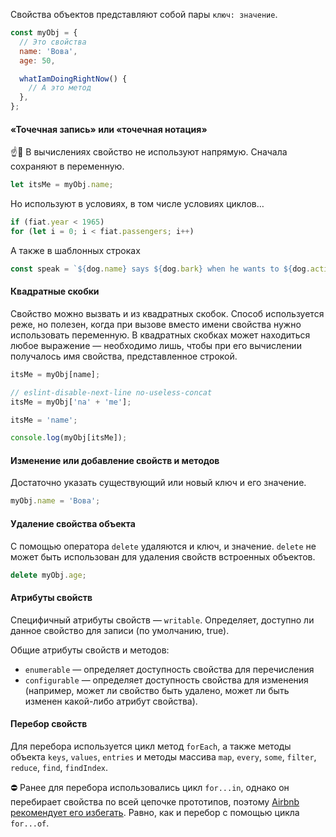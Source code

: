 Свойства объектов представляют собой пары `ключ: значение`.

```js
const myObj = {
  // Это свойства
  name: 'Вова',
  age: 50,

  whatIamDoingRightNow() {
    // А это метод
  },
};
```

#### «Точечная запись» или «точечная нотация»

☝️🧐 В вычислениях свойство не используют напрямую. Сначала сохраняют в переменную.

```js
let itsMe = myObj.name;
```

Но используют в условиях, в том числе условиях циклов…

```js
if (fiat.year < 1965)
for (let i = 0; i < fiat.passengers; i++)
```

А также в шаблонных строках

```js
const speak = `${dog.name} says ${dog.bark} when he wants to ${dog.activity}`;
```

#### Квадратные скобки

Свойство можно вызвать и из квадратных скобок. Способ используется реже, но полезен, когда при вызове вместо имени свойства нужно использовать переменную. В квадратных скобках может находиться любое выражение — необходимо лишь, чтобы при его вычислении получалось имя свойства, представленное строкой.

```js
itsMe = myObj[name];

// eslint-disable-next-line no-useless-concat
itsMe = myObj['na' + 'me'];

itsMe = 'name';

console.log(myObj[itsMe]);
```

#### Изменение или добавление свойств и методов

Достаточно указать существующий или новый ключ и его значение.

```js
myObj.name = 'Вова';
```

#### Удаление свойства объекта

С помощью оператора `delete` удаляются и ключ, и значение. `delete` не может быть использован для удаления свойств встроенных объектов.

```js
delete myObj.age;
```

#### Атрибуты свойств

Специфичный атрибуты свойств — `writable`. Определяет, доступно ли данное свойство для записи (по умолчанию, true).

Общие атрибуты свойств и методов:

- `enumerable` — определяет доступность свойства для перечисления
- `configurable` — определяет доступность свойства для изменения (например, может ли свойство быть удалено, может ли быть изменен какой-либо атрибут свойства).

#### Перебор свойств

Для перебора используется цикл метод `forEach`, а также методы объекта `keys`, `values`, `entries` и методы массива `map`, `every`, `some`, `filter`, `reduce`, `find`, `findIndex`.

⛔️ Ранее для перебора использовались цикл `for...in`, однако он перебирает свойства по всей цепочке прототипов, поэтому [Airbnb рекомендует его избегать](https://github.com/airbnb/javascript#iterators--nope). Равно, как и перебор с помощью цикла `for...of`.
